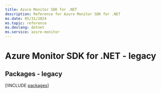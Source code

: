```yaml
---
title: Azure Monitor SDK for .NET
description: Reference for Azure Monitor SDK for .NET
ms.date: 05/31/2024
ms.topic: reference
ms.devlang: dotnet
ms.service: azure-monitor
---
```

# Azure Monitor SDK for .NET - legacy
## Packages - legacy
[!INCLUDE [packages](monitor-index.md)]
